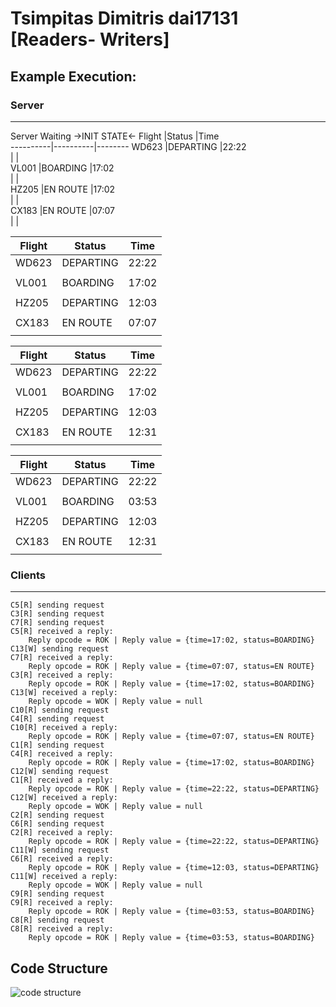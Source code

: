 # Tsimpitas Dimitris dai17131 [Readers- Writers]

## Example Execution:
### Server
---
Server Waiting
->INIT STATE<-
Flight    |Status    |Time      
----------|----------|--------
WD623     |DEPARTING |22:22     
          |          |          
VL001     |BOARDING  |17:02     
          |          |          
HZ205     |EN ROUTE  |17:02     
          |          |          
CX183     |EN ROUTE  |07:07     
          |          |          


Flight    |Status    |Time      
----------|----------|--------
WD623     |DEPARTING |22:22     
          |          |          
VL001     |BOARDING  |17:02     
          |          |          
HZ205     |DEPARTING |12:03     
          |          |          
CX183     |EN ROUTE  |07:07     
          |          |          


Flight    |Status    |Time      
----------|----------|--------
WD623     |DEPARTING |22:22     
          |          |          
VL001     |BOARDING  |17:02     
          |          |          
HZ205     |DEPARTING |12:03     
          |          |          
CX183     |EN ROUTE  |12:31     
          |          |          


Flight    |Status    |Time      
----------|----------|--------
WD623     |DEPARTING |22:22     
          |          |          
VL001     |BOARDING  |03:53     
          |          |          
HZ205     |DEPARTING |12:03     
          |          |          
CX183     |EN ROUTE  |12:31     
          |          |          


### Clients 
---
```
C5[R] sending request
C3[R] sending request
C7[R] sending request
C5[R] received a reply:
	Reply opcode = ROK | Reply value = {time=17:02, status=BOARDING}
C13[W] sending request
C7[R] received a reply:
	Reply opcode = ROK | Reply value = {time=07:07, status=EN ROUTE}
C3[R] received a reply:
	Reply opcode = ROK | Reply value = {time=17:02, status=BOARDING}
C13[W] received a reply:
	Reply opcode = WOK | Reply value = null
C10[R] sending request
C4[R] sending request
C10[R] received a reply:
	Reply opcode = ROK | Reply value = {time=07:07, status=EN ROUTE}
C1[R] sending request
C4[R] received a reply:
	Reply opcode = ROK | Reply value = {time=17:02, status=BOARDING}
C12[W] sending request
C1[R] received a reply:
	Reply opcode = ROK | Reply value = {time=22:22, status=DEPARTING}
C12[W] received a reply:
	Reply opcode = WOK | Reply value = null
C2[R] sending request
C6[R] sending request
C2[R] received a reply:
	Reply opcode = ROK | Reply value = {time=22:22, status=DEPARTING}
C11[W] sending request
C6[R] received a reply:
	Reply opcode = ROK | Reply value = {time=12:03, status=DEPARTING}
C11[W] received a reply:
	Reply opcode = WOK | Reply value = null
C9[R] sending request
C9[R] received a reply:
	Reply opcode = ROK | Reply value = {time=03:53, status=BOARDING}
C8[R] sending request
C8[R] received a reply:
	Reply opcode = ROK | Reply value = {time=03:53, status=BOARDING}
```

## Code Structure
![code structure](https://i.postimg.cc/Twv0P3Gh/Untitled-Diagram.png)
